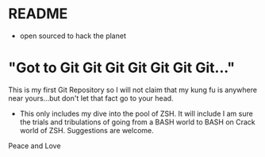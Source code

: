 # README 
- open sourced to hack the planet

# "Got to Git Git Git Git Git Git Git..."

This is my first Git Repository so I will not claim that my kung fu is anywhere near 
yours...but don't let that fact go to your head.

* This only includes my dive into the pool of ZSH.  It will include I am sure the trials and 
tribulations of going from a BASH world to BASH on Crack world of ZSH.  Suggestions are welcome.

Peace and Love

